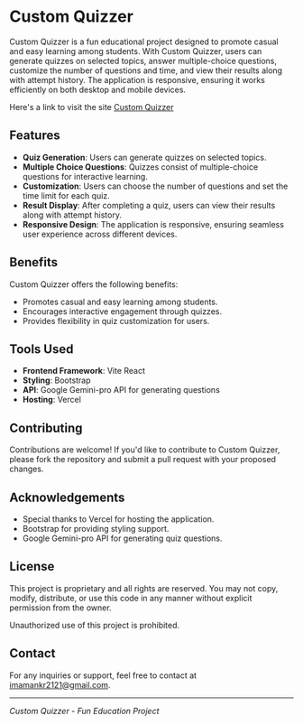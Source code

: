 # Custom Quizzer

Custom Quizzer is a fun educational project designed to promote casual and easy learning among students. With Custom Quizzer, users can generate quizzes on selected topics, answer multiple-choice questions, customize the number of questions and time, and view their results along with attempt history. The application is responsive, ensuring it works efficiently on both desktop and mobile devices.

Here's a link to visit the site [Custom Quizzer](https://quiz-generating-app.vercel.app/) 

## Features

- **Quiz Generation**: Users can generate quizzes on selected topics.
- **Multiple Choice Questions**: Quizzes consist of multiple-choice questions for interactive learning.
- **Customization**: Users can choose the number of questions and set the time limit for each quiz.
- **Result Display**: After completing a quiz, users can view their results along with attempt history.
- **Responsive Design**: The application is responsive, ensuring seamless user experience across different devices.

## Benefits

Custom Quizzer offers the following benefits:

- Promotes casual and easy learning among students.
- Encourages interactive engagement through quizzes.
- Provides flexibility in quiz customization for users.

## Tools Used

- **Frontend Framework**: Vite React
- **Styling**: Bootstrap
- **API**: Google Gemini-pro API for generating questions
- **Hosting**: Vercel

## Contributing

Contributions are welcome! If you'd like to contribute to Custom Quizzer, please fork the repository and submit a pull request with your proposed changes.

## Acknowledgements

- Special thanks to Vercel for hosting the application.
- Bootstrap for providing styling support.
- Google Gemini-pro API for generating quiz questions.

## License

This project is proprietary and all rights are reserved. You may not copy, modify, distribute, or use this code in any manner without explicit permission from the owner.

Unauthorized use of this project is prohibited.


## Contact

For any inquiries or support, feel free to contact at [imamankr2121@gmail.com](mailto:imamankr2121@gmail.com).

---
*Custom Quizzer - Fun Education Project*
